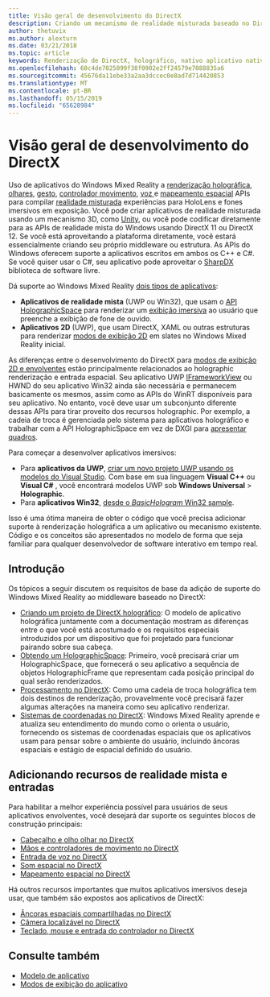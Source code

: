 ```yaml
---
title: Visão geral de desenvolvimento do DirectX
description: Criando um mecanismo de realidade misturada baseado no DirectX usando as APIs de realidade mista do Windows diretamente.
author: thetuvix
ms.author: alexturn
ms.date: 03/21/2018
ms.topic: article
keywords: Renderização de DirectX, holográfico, nativo aplicativo nativo, WinRT, aplicativo do WinRT, as APIs da plataforma, o mecanismo personalizado, middleware
ms.openlocfilehash: 60c4de7025099f38f0902e2ff24579e7088835a6
ms.sourcegitcommit: 45676da11ebe33a2aa3dccec0e8ad7d714420853
ms.translationtype: MT
ms.contentlocale: pt-BR
ms.lasthandoff: 05/15/2019
ms.locfileid: "65628984"
---
```

# <a name="directx-development-overview"></a>Visão geral de desenvolvimento do DirectX

Uso de aplicativos do Windows Mixed Reality a [renderização holográfica](rendering.md), [olhares](gaze.md), [gesto](gestures.md), [controlador movimento](motion-controllers.md), [voz ](voice-input.md) e [mapeamento espacial](spatial-mapping.md) APIs para compilar [realidade misturada](mixed-reality.md) experiências para HoloLens e fones imersivos em exposição. Você pode criar aplicativos de realidade misturada usando um mecanismo 3D, como [Unity](unity-development-overview.md), ou você pode codificar diretamente para as APIs de realidade mista do Windows usando DirectX 11 ou DirectX 12. Se você está aproveitando a plataforma diretamente, você estará essencialmente criando seu próprio middleware ou estrutura. As APIs do Windows oferecem suporte a aplicativos escritos em ambos os C++ e C#. Se você quiser usar o C#, seu aplicativo pode aproveitar o [SharpDX](http://sharpdx.org/) biblioteca de software livre.

Dá suporte ao Windows Mixed Reality [dois tipos de aplicativos](app-views.md):
* **Aplicativos de realidade mista** (UWP ou Win32), que usam o [API HolographicSpace](getting-a-holographicspace.md) para renderizar um [exibição imersiva](app-views.md) ao usuário que preenche a exibição de fone de ouvido.
* **Aplicativos 2D** (UWP), que usam DirectX, XAML ou outras estruturas para renderizar [modos de exibição 2D](app-views.md#2d-views) em slates no Windows Mixed Reality inicial.

As diferenças entre o desenvolvimento do DirectX para [modos de exibição 2D e envolventes](app-views.md) estão principalmente relacionados ao holographic renderização e entrada espacial. Seu aplicativo UWP [IFrameworkView](https://msdn.microsoft.com/library/windows/apps/windows.applicationmodel.core.iframeworkview.aspx) ou HWND do seu aplicativo Win32 ainda são necessária e permanecem basicamente os mesmos, assim como as APIs do WinRT disponíveis para seu aplicativo. No entanto, você deve usar um subconjunto diferente dessas APIs para tirar proveito dos recursos holographic. Por exemplo, a cadeia de troca é gerenciada pelo sistema para aplicativos holográfico e trabalhar com a API HolographicSpace em vez de DXGI para [apresentar quadros](rendering-in-directx.md).

Para começar a desenvolver aplicativos imersivos:
* Para **aplicativos da UWP**, [criar um novo projeto UWP usando os modelos do Visual Studio](creating-a-holographic-directx-project.md). Com base em sua linguagem **Visual C++**  ou **Visual C#** , você encontrará modelos UWP sob **Windows Universal**  >   **Holographic**.
* Para **aplicativos Win32**, [desde o *BasicHologram* Win32 sample](creating-a-holographic-directx-project.md#creating-a-win32-project).

Isso é uma ótima maneira de obter o código que você precisa adicionar suporte à renderização holográfica a um aplicativo ou mecanismo existente. Código e os conceitos são apresentados no modelo de forma que seja familiar para qualquer desenvolvedor de software interativo em tempo real.

## <a name="getting-started"></a>Introdução

Os tópicos a seguir discutem os requisitos de base da adição de suporte do Windows Mixed Reality ao middleware baseado no DirectX:
* [Criando um projeto de DirectX holográfico](creating-a-holographic-directx-project.md): O modelo de aplicativo holográfica juntamente com a documentação mostram as diferenças entre o que você está acostumado e os requisitos especiais introduzidos por um dispositivo que foi projetado para funcionar pairando sobre sua cabeça.
* [Obtendo um HolographicSpace](getting-a-holographicspace.md): Primeiro, você precisará criar um HolographicSpace, que fornecerá o seu aplicativo a sequência de objetos HolographicFrame que representam cada posição principal do qual serão renderizados.
* [Processamento no DirectX](rendering-in-directx.md): Como uma cadeia de troca holográfica tem dois destinos de renderização, provavelmente você precisará fazer algumas alterações na maneira como seu aplicativo renderizar.
* [Sistemas de coordenadas no DirectX](coordinate-systems-in-directx.md): Windows Mixed Reality aprende e atualiza seu entendimento do mundo como o orienta o usuário, fornecendo os sistemas de coordenadas espaciais que os aplicativos usam para pensar sobre o ambiente do usuário, incluindo âncoras espaciais e estágio de espacial definido do usuário.

## <a name="adding-mixed-reality-capabilities-and-inputs"></a>Adicionando recursos de realidade mista e entradas

Para habilitar a melhor experiência possível para usuários de seus aplicativos envolventes, você desejará dar suporte os seguintes blocos de construção principais:
* [Cabeçalho e olho olhar no DirectX](gaze-in-directx.md)
* [Mãos e controladores de movimento no DirectX](hands-and-motion-controllers-in-directx.md)
* [Entrada de voz no DirectX](voice-input-in-directx.md)
* [Som espacial no DirectX](spatial-sound-in-directx.md)
* [Mapeamento espacial no DirectX](spatial-mapping-in-directx.md)

Há outros recursos importantes que muitos aplicativos imersivos deseja usar, que também são expostos aos aplicativos de DirectX:
* [Âncoras espaciais compartilhadas no DirectX](shared-spatial-anchors-in-directx.md)
* [Câmera localizável no DirectX](locatable-camera-in-directx.md)
* [Teclado, mouse e entrada do controlador no DirectX](keyboard,-mouse,-and-controller-input-in-directx.md)

## <a name="see-also"></a>Consulte também
* [Modelo de aplicativo](app-model.md)
* [Modos de exibição do aplicativo](app-views.md)
